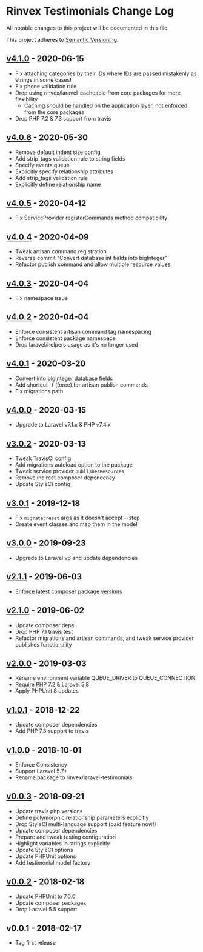 # Rinvex Testimonials Change Log

All notable changes to this project will be documented in this file.

This project adheres to [Semantic Versioning](CONTRIBUTING.md).


## [v4.1.0] - 2020-06-15
- Fix attaching categories by their IDs where IDs are passed mistakenly as strings in some cases!
- Fix phone validation rule
- Drop using rinvex/laravel-cacheable from core packages for more flexibility
  - Caching should be handled on the application layer, not enforced from the core packages
- Drop PHP 7.2 & 7.3 support from travis

## [v4.0.6] - 2020-05-30
- Remove default indent size config
- Add strip_tags validation rule to string fields
- Specify events queue
- Explicitly specify relationship attributes
- Add strip_tags validation rule
- Explicitly define relationship name

## [v4.0.5] - 2020-04-12
- Fix ServiceProvider registerCommands method compatibility

## [v4.0.4] - 2020-04-09
- Tweak artisan command registration
- Reverse commit "Convert database int fields into bigInteger"
- Refactor publish command and allow multiple resource values

## [v4.0.3] - 2020-04-04
- Fix namespace issue

## [v4.0.2] - 2020-04-04
- Enforce consistent artisan command tag namespacing
- Enforce consistent package namespace
- Drop laravel/helpers usage as it's no longer used

## [v4.0.1] - 2020-03-20
- Convert into bigInteger database fields
- Add shortcut -f (force) for artisan publish commands
- Fix migrations path

## [v4.0.0] - 2020-03-15
- Upgrade to Laravel v7.1.x & PHP v7.4.x

## [v3.0.2] - 2020-03-13
- Tweak TravisCI config
- Add migrations autoload option to the package
- Tweak service provider `publishesResources`
- Remove indirect composer dependency
- Update StyleCI config

## [v3.0.1] - 2019-12-18
- Fix `migrate:reset` args as it doesn't accept --step
- Create event classes and map them in the model

## [v3.0.0] - 2019-09-23
- Upgrade to Laravel v6 and update dependencies

## [v2.1.1] - 2019-06-03
- Enforce latest composer package versions

## [v2.1.0] - 2019-06-02
- Update composer deps
- Drop PHP 7.1 travis test
- Refactor migrations and artisan commands, and tweak service provider publishes functionality

## [v2.0.0] - 2019-03-03
- Rename environment variable QUEUE_DRIVER to QUEUE_CONNECTION
- Require PHP 7.2 & Laravel 5.8
- Apply PHPUnit 8 updates

## [v1.0.1] - 2018-12-22
- Update composer dependencies
- Add PHP 7.3 support to travis

## [v1.0.0] - 2018-10-01
- Enforce Consistency
- Support Laravel 5.7+
- Rename package to rinvex/laravel-testimonials

## [v0.0.3] - 2018-09-21
- Update travis php versions
- Define polymorphic relationship parameters explicitly
- Drop StyleCI multi-language support (paid feature now!)
- Update composer dependencies
- Prepare and tweak testing configuration
- Highlight variables in strings explicitly
- Update StyleCI options
- Update PHPUnit options
- Add testimonial model factory

## [v0.0.2] - 2018-02-18
- Update PHPUnit to 7.0.0
- Update composer packages
- Drop Laravel 5.5 support

## v0.0.1 - 2018-02-17
- Tag first release

[v4.1.0]: https://github.com/rinvex/laravel-testimonials/compare/v4.0.6...v4.1.0
[v4.0.6]: https://github.com/rinvex/laravel-testimonials/compare/v4.0.5...v4.0.6
[v4.0.5]: https://github.com/rinvex/laravel-testimonials/compare/v4.0.4...v4.0.5
[v4.0.4]: https://github.com/rinvex/laravel-testimonials/compare/v4.0.3...v4.0.4
[v4.0.3]: https://github.com/rinvex/laravel-testimonials/compare/v4.0.2...v4.0.3
[v4.0.2]: https://github.com/rinvex/laravel-testimonials/compare/v4.0.1...v4.0.2
[v4.0.1]: https://github.com/rinvex/laravel-testimonials/compare/v4.0.0...v4.0.1
[v4.0.0]: https://github.com/rinvex/laravel-testimonials/compare/v3.0.2...v4.0.0
[v3.0.2]: https://github.com/rinvex/laravel-testimonials/compare/v3.0.1...v3.0.2
[v3.0.1]: https://github.com/rinvex/laravel-testimonials/compare/v3.0.0...v3.0.1
[v3.0.0]: https://github.com/rinvex/laravel-testimonials/compare/v2.1.1...v3.0.0
[v2.1.1]: https://github.com/rinvex/laravel-testimonials/compare/v2.1.0...v2.1.1
[v2.1.0]: https://github.com/rinvex/laravel-testimonials/compare/v2.0.0...v2.1.0
[v2.0.0]: https://github.com/rinvex/laravel-testimonials/compare/v1.0.1...v2.0.0
[v1.0.1]: https://github.com/rinvex/laravel-testimonials/compare/v1.0.0...v1.0.1
[v1.0.0]: https://github.com/rinvex/laravel-testimonials/compare/v0.0.3...v1.0.0
[v0.0.3]: https://github.com/rinvex/laravel-testimonials/compare/v0.0.2...v0.0.3
[v0.0.2]: https://github.com/rinvex/laravel-testimonials/compare/v0.0.1...v0.0.2
